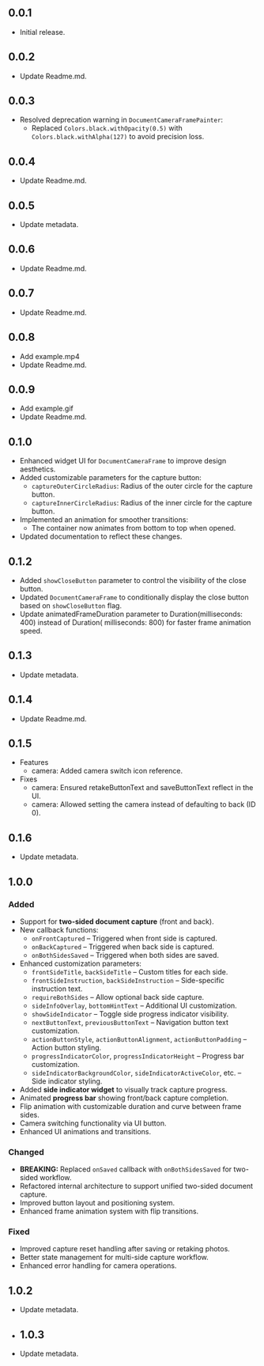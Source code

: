 ## 0.0.1

- Initial release.

## 0.0.2

- Update Readme.md.

## 0.0.3

- Resolved deprecation warning in `DocumentCameraFramePainter`:
    - Replaced `Colors.black.withOpacity(0.5)` with `Colors.black.withAlpha(127)` to avoid precision
      loss.

## 0.0.4

- Update Readme.md.

## 0.0.5

- Update metadata.

## 0.0.6

- Update Readme.md.

## 0.0.7

- Update Readme.md.

## 0.0.8

- Add example.mp4
- Update Readme.md.

## 0.0.9

- Add example.gif
- Update Readme.md.

## 0.1.0

- Enhanced widget UI for `DocumentCameraFrame` to improve design aesthetics.
- Added customizable parameters for the capture button:
    - `captureOuterCircleRadius`: Radius of the outer circle for the capture button.
    - `captureInnerCircleRadius`: Radius of the inner circle for the capture button.
- Implemented an animation for smoother transitions:
    - The container now animates from bottom to top when opened.
- Updated documentation to reflect these changes.

## 0.1.2

- Added `showCloseButton` parameter to control the visibility of the close button.
- Updated `DocumentCameraFrame` to conditionally display the close button based on `showCloseButton`
  flag.
- Update animatedFrameDuration parameter to Duration(milliseconds: 400) instead of Duration(
  milliseconds: 800) for faster frame animation speed.

## 0.1.3

- Update metadata.

## 0.1.4

- Update Readme.md.

## 0.1.5

- Features
    - camera: Added camera switch icon reference.
- Fixes
    - camera: Ensured retakeButtonText and saveButtonText reflect in the UI.
    - camera: Allowed setting the camera instead of defaulting to back (ID 0).

## 0.1.6

- Update metadata.

## 1.0.0

### Added
- Support for **two-sided document capture** (front and back).
- New callback functions:
  - `onFrontCaptured` – Triggered when front side is captured.
  - `onBackCaptured` – Triggered when back side is captured.
  - `onBothSidesSaved` – Triggered when both sides are saved.
- Enhanced customization parameters:
  - `frontSideTitle`, `backSideTitle` – Custom titles for each side.
  - `frontSideInstruction`, `backSideInstruction` – Side-specific instruction text.
  - `requireBothSides` – Allow optional back side capture.
  - `sideInfoOverlay`, `bottomHintText` – Additional UI customization.
  - `showSideIndicator` – Toggle side progress indicator visibility.
  - `nextButtonText`, `previousButtonText` – Navigation button text customization.
  - `actionButtonStyle`, `actionButtonAlignment`, `actionButtonPadding` – Action button styling.
  - `progressIndicatorColor`, `progressIndicatorHeight` – Progress bar customization.
  - `sideIndicatorBackgroundColor`, `sideIndicatorActiveColor`, etc. – Side indicator styling.
- Added **side indicator widget** to visually track capture progress.
- Animated **progress bar** showing front/back capture completion.
- Flip animation with customizable duration and curve between frame sides.
- Camera switching functionality via UI button.
- Enhanced UI animations and transitions.

### Changed
- **BREAKING:** Replaced `onSaved` callback with `onBothSidesSaved` for two-sided workflow.
- Refactored internal architecture to support unified two-sided document capture.
- Improved button layout and positioning system.
- Enhanced frame animation system with flip transitions.

### Fixed
- Improved capture reset handling after saving or retaking photos.
- Better state management for multi-side capture workflow.
- Enhanced error handling for camera operations.

## 1.0.2

- Update metadata.

- ## 1.0.3

- Update metadata.


